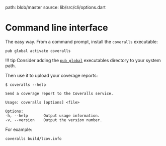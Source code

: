 path: blob/master
source: lib/src/cli/options.dart

# Command line interface
The easy way. From a command prompt, install the `coveralls` executable:

```shell
pub global activate coveralls
```
!!! tip
    Consider adding the [`pub global`](https://dart.dev/tools/pub/cmd/pub-global) executables directory to your system path.

Then use it to upload your coverage reports:

```shell
$ coveralls --help

Send a coverage report to the Coveralls service.

Usage: coveralls [options] <file>

Options:
-h, --help       Output usage information.
-v, --version    Output the version number.
```

For example:

```shell
coveralls build/lcov.info
```
